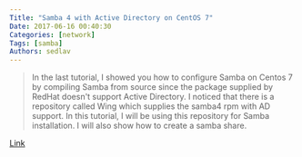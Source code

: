 ```yaml
---
Title: "Samba 4 with Active Directory on CentOS 7"
Date: 2017-06-16 00:40:30
Categories: [network]
Tags: [samba]
Authors: sedlav
---
```


> In the last tutorial, I showed you how to configure Samba on Centos 7 by compiling Samba from source since the package supplied by RedHat doesn't support Active Directory. I noticed that there is a repository called Wing which supplies the samba4 rpm with AD support. In this tutorial, I will be using this repository for Samba installation. I will also show how to create a samba share.

[Link](https://www.howtoforge.com/tutorial/samba-4-with-active-directory-on-centos-7-rpm-based-installation-with-share-support/)
